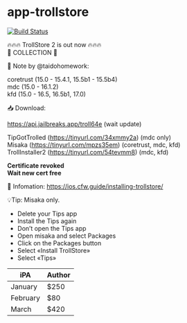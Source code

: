 # app-trollstore 

[![Build Status](https://travis-ci.org/joemccann/dillinger.svg?branch=master)](https://travis-ci.org/joemccann/dillinger)      
       
🔥🔥🔥 TrollStore 2 is out now 🔥🔥🔥   
🌟 COLLECTION 🌟
 <br>

📝 Note by @taidohomework:   
      
coretrust (15.0 - 15.4.1, 15.5b1 - 15.5b4)   
mdc (15.0 - 16.1.2)   
kfd (15.0 - 16.5, 16.5b1, 17.0)     


📥 Download:  
       
https://api.jailbreaks.app/troll64e (wait update)    

TipGotTrolled (https://tinyurl.com/34xmmy2a) (mdc only)    
Misaka (https://tinyurl.com/mpzs35em) (coretrust, mdc, kfd)    
TrollInstaller2 (https://tinyurl.com/54tevmm8) (mdc, kfd)    

**Certificate revoked**   
**Wait new cert free**        
    
🚩 Infomation: https://ios.cfw.guide/installing-trollstore/         
          
💡Tip: Misaka only.   
   
- Delete your Tips app   
- Install the Tips again   
- Don’t open the Tips app    
- Open misaka and select Packages    
- Click on the Packages button    
- Select «Install TrollStore»    
- Select «Tips»     
        
| iPA      | Author  |
| -------- | ------- |
| January  | $250    |
| February | $80     |
| March    | $420    |
